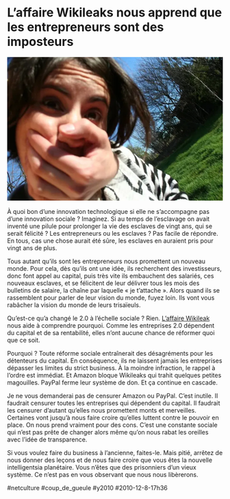 # L’affaire Wikileaks nous apprend que les entrepreneurs sont des imposteurs

![](_i/3828884916_d1587eb6741.webp)

À quoi bon d’une innovation technologique si elle ne s’accompagne pas d’une innovation sociale ? Imaginez. Si au temps de l’esclavage on avait inventé une pilule pour prolonger la vie des esclaves de vingt ans, qui se serait félicité ? Les entrepreneurs ou les esclaves ? Pas facile de répondre. En tous, cas une chose aurait été sûre, les esclaves en auraient pris pour vingt ans de plus.

Tous autant qu’ils sont les entrepreneurs nous promettent un nouveau monde. Pour cela, dès qu’ils ont une idée, ils recherchent des investisseurs, donc font appel au capital, puis très vite ils embauchent des salariés, ces nouveaux esclaves, et se félicitent de leur délivrer tous les mois des bulletins de salaire, la chaîne par laquelle « je t’attache ». Alors quand ils se rassemblent pour parler de leur vision du monde, fuyez loin. Ils vont vous rabâcher la vision du monde de leurs trisaïeuls.

Qu’est-ce qu’a changé le 2.0 à l’échelle sociale ? Rien. [L’affaire Wikileak](#wikileaks) nous aide à comprendre pourquoi. Comme les entreprises 2.0 dépendent du capital et de sa rentabilité, elles n’ont aucune chance de réformer quoi que ce soit.

Pourquoi ? Toute réforme sociale entraînerait des désagréments pour les détenteurs du capital. En conséquence, ils ne laissent jamais les entreprises dépasser les limites du strict business. À la moindre infraction, le rappel à l’ordre est immédiat. Et Amazon bloque Wikileaks qui trahit quelques petites magouilles. PayPal ferme leur système de don. Et ça continue en cascade.

Je ne vous demanderai pas de censurer Amazon ou PayPal. C’est inutile. Il faudrait censurer toutes les entreprises qui dépendent du capital. Il faudrait les censurer d’autant qu’elles nous promettent monts et merveilles. Certaines vont jusqu’à nous faire croire qu’elles luttent contre le pouvoir en place. On nous prend vraiment pour des cons. C’est une constante sociale qui n’est pas prête de changer alors même qu’on nous rabat les oreilles avec l’idée de transparence.

Si vous voulez faire du business à l’ancienne, faites-le. Mais pitié, arrêtez de nous donner des leçons et de nous faire croire que vous êtes la nouvelle intelligentsia planétaire. Vous n’êtes que des prisonniers d’un vieux système. Ce n’est pas en vous observant que nous nous libèrerons.

#netculture #coup_de_gueule #y2010 #2010-12-8-17h36
